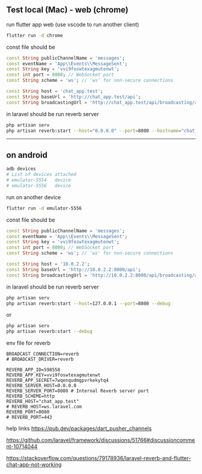 
## Test local (Mac) - web (chrome)

run flutter app web (use vscode to run another client)

```bash 
flutter run -d chrome   

```

const file should be 

```dart 
const String publicChannelName = 'messages';
const eventName = 'App\\Events\\MessageSent';
const String key = 'vvi9foswtexagmutenwt';
const int port = 8080; // WebSocket port
const String scheme = 'ws'; // 'ws' for non-secure connections

const String host = 'chat_app.test';
const String baseUrl = 'http://chat_app.test/api';
const String broadcastingUrl = 'http://chat_app.test/api/broadcasting/auth';

```

in laravel should be run reverb server

```bash
php artisan serv 
php artisan reverb:start --host="0.0.0.0" --port=8080 --hostname="chat_app.test" --debug  
```
---

## on android

```bash 
adb devices
# List of devices attached
# emulator-5554   device
# emulator-5556   device
```
run on another device
```bash 
flutter run -d emulator-5556
```

const file should be 

```dart 
const String publicChannelName = 'messages';
const eventName = 'App\\Events\\MessageSent';
const String key = 'vvi9foswtexagmutenwt';
const int port = 8080; // WebSocket port
const String scheme = 'ws'; // 'ws' for non-secure connections

const String host = '10.0.2.2';
const String baseUrl = 'http://10.0.2.2:8000/api';
const String broadcastingUrl = 'http://10.0.2.2:8000/api/broadcasting/auth';

```
in laravel should be run reverb server

```bash
php artisan serv 
php artisan reverb:start --host=127.0.0.1 --port=8080 --debug
```
or 
```bash
php artisan serv 
php artisan reverb:start --debug
```


env file for reverb 

```properties
BROADCAST_CONNECTION=reverb
# BROADCAST_DRIVER=reverb

REVERB_APP_ID=598558
REVERB_APP_KEY=vvi9foswtexagmutenwt
REVERB_APP_SECRET=7wqenqudmgpvrkekytq4
REVERB_SERVER_HOST=0.0.0.0
REVERB_SERVER_PORT=8080 # Internal Reverb server port
REVERB_SCHEME=http
REVERB_HOST="chat_app.test"
# REVERB_HOST=ws.laravel.com
REVERB_PORT=8080
# REVERB_PORT=443
```


help links
https://pub.dev/packages/dart_pusher_channels

https://github.com/laravel/framework/discussions/51766#discussioncomment-10714044

https://stackoverflow.com/questions/79178936/laravel-reverb-and-flutter-chat-app-not-working

